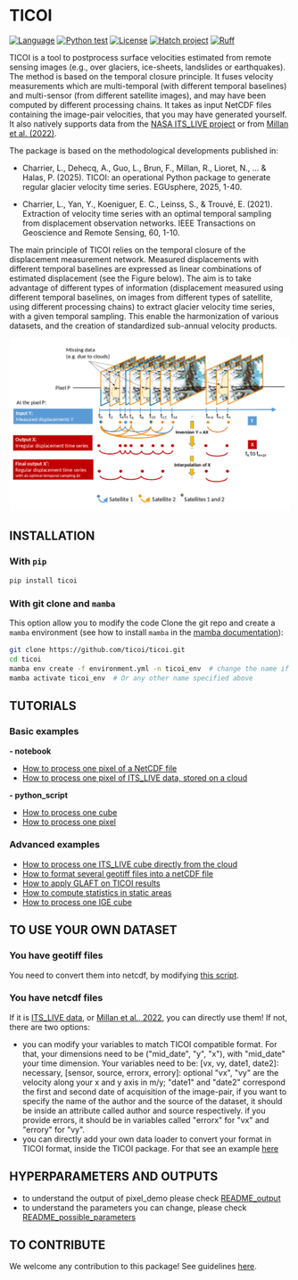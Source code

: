 # TICOI

[![Language](https://img.shields.io/badge/python-3.10%2B-blue.svg?style=flat-square)](https://www.python.org/)
[![Python test](https://github.com/ticoi/ticoi/actions/workflows/python-app.yml/badge.svg?branch=main)](https://github.com/ticoi/ticoi/actions/workflows/python-app.yml)
[![License](https://img.shields.io/badge/license-GPLv3+-blue.svg?style=flat-square)](https://github.com/ticoi/ticoi/blob/main/LICENSE)
[![Hatch project](https://img.shields.io/badge/%F0%9F%A5%9A-Hatch-4051b5.svg)](https://github.com/pypa/hatch)
[![Ruff](https://img.shields.io/endpoint?url=https://raw.githubusercontent.com/astral-sh/ruff/main/assets/badge/v2.json)](https://github.com/astral-sh/ruff)

TICOI is a tool to postprocess surface velocities estimated from remote sensing images (e.g., over glaciers, ice-sheets, landslides or earthquakes).
The method is based on the temporal closure principle. It fuses velocity measurements which are multi-temporal (with
different temporal baselines) and multi-sensor (from different satellite images),
and may have been computed by different processing chains. It takes as input NetCDF files containing the image-pair
velocities, that you may have generated yourself. It also natively supports data from the [NASA ITS_LIVE project](https://its-live.jpl.nasa.gov/) or from
[Millan et al. (2022)](https://www.theia-land.fr/en/blog/product/glacier-surface-flow-velocity/).

The package is based on the methodological developments published in:

- Charrier, L., Dehecq, A., Guo, L., Brun, F., Millan, R., Lioret, N., ... & Halas, P. (2025). TICOI: an operational
  Python package to generate regular glacier velocity time series. EGUsphere, 2025, 1-40.

- Charrier, L., Yan, Y., Koeniguer, E. C., Leinss, S., & Trouvé, E. (2021). Extraction of velocity time series with an
  optimal temporal sampling from displacement observation networks. IEEE Transactions on Geoscience and Remote Sensing,
  60, 1-10.

The main principle of TICOI relies on the temporal closure of the displacement measurement network.
Measured displacements with different temporal baselines are expressed as linear combinations of estimated
displacement (see the Figure below).
The aim is to take advantage of different types of information (displacement measured using different temporal
baselines,
on images from different types of satellite, using different processing chains) to extract glacier velocity time series, with a given temporal sampling.
This enable the
harmonization of various datasets, and the creation of standardized sub-annual velocity products.

<p align="center">
  <img src="examples/image/Temporal_closure.png" alt="Temporal_closure" width="800"/>
</p>

## INSTALLATION

### With `pip`

```bash
pip install ticoi
```

### With git clone and `mamba`

This option allow you to modify the code
Clone the git repo and create a `mamba` environment (see how to install `mamba` in
the [mamba documentation](https://mamba.readthedocs.io/en/latest/)):

```bash
git clone https://github.com/ticoi/ticoi.git
cd ticoi
mamba env create -f environment.yml -n ticoi_env  # change the name if you want
mamba activate ticoi_env  # Or any other name specified above
```


## TUTORIALS

### Basic examples

**- notebook**

* [How to process one pixel of a NetCDF file](examples/basic/notebook/pixel_demo_local_ncdata.ipynb)
* [How to process one pixel of ITS_LIVE data, stored on a cloud](examples/basic/notebook/pixel_demo_its_live_on_cloud.ipynb)

**- python_script**

* [How to process one cube](examples/basic/python_script/cube_ticoi_demo.py)
* [How to process one pixel](examples/basic/python_script/pixel_ticoi_demo.py)

### Advanced examples

* [How to process one ITS_LIVE cube directly from the cloud](/examples/advanced/cube_ticoi_demo_its_live.py)
* [How to format several geotiff files into a netCDF file](examples/advanced/cube_prep_from_geotiff.py)
* [How to apply GLAFT on TICOI results](examples/advanced/glaft_for_ticoi_results.py)
* [How to compute statistics in static areas](examples/advanced/stats_in_static_areas.py)
* [How to process one IGE cube](examples/advanced/Demo_for_different_datasets/cube_ticoi_demo_IGE_S2.py)

## TO USE YOUR OWN DATASET

### You have geotiff files

You need to convert them into netcdf, by
modifying [this script](examples/advanced/cube_prep_from_geotiff.py).

### You have netcdf files

If it is [ITS_LIVE data]((https://its-live.jpl.nasa.gov/)), or [Millan et al., 2022](https://www.theia-land.fr/en/blog/product/glacier-surface-flow-velocity/), you can directly use them!
If not, there are two options:
* you can modify your variables to match TICOI compatible format. For that, your dimensions need to be ("mid_date", "y", "x"), with "mid_date" your time dimension. Your variables need to be:
                    [vx, vy, date1, date2]: necessary,
                    [sensor, source, errorx, errory]: optional
"vx", "vy" are the velocity along your x and y axis in m/y; "date1" and "date2" correspond the first and second date of acquisition of the image-pair,
if you want to specify the name of the author and the source of the dataset, it should be inside an attribute called author and source respectively.
if you provide errors, it should be in variables called "errorx" for "vx" and "errory" for "vy".
* you can directly add your own data loader to convert your format in TICOI format, inside the TICOI package. For that see an example [here](examples/advanced/custom_loader.py)

## HYPERPARAMETERS AND OUTPUTS

* to understand the output of pixel_demo please
  check [README_output](README_output.md)
* to understand the parameters you can change, please
  check [README_possible_parameters](README_possible_parameters.md)

## TO CONTRIBUTE

We welcome any contribution to this package! See guidelines [here](CONTRIBUTING.md).

[packaging guide]: https://packaging.python.org

[distribution tutorial]: https://packaging.python.org/tutorials/packaging-projects/

[src]: https://github.com/pypa/sampleproject

[rst]: http://docutils.sourceforge.net/rst.html

[md]: https://tools.ietf.org/html/rfc7764#section-3.5 "CommonMark variant"

[md use]: https://packaging.python.org/specifications/core-metadata/#description-content-type-optional
